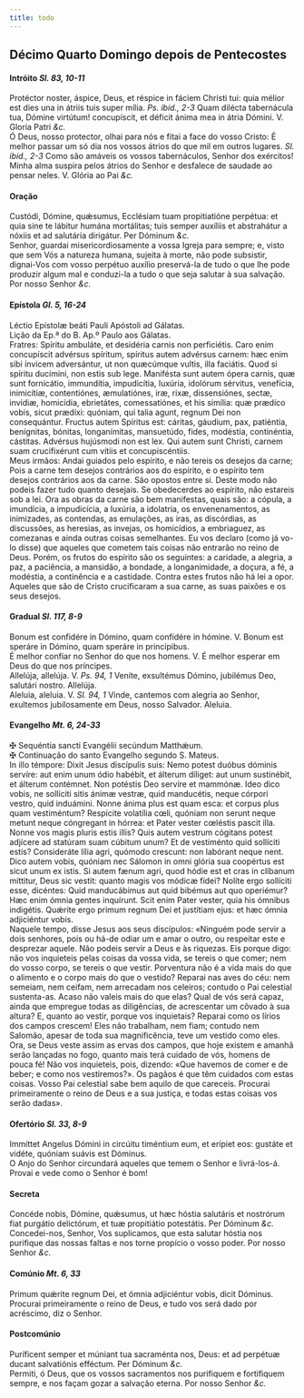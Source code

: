 ```yaml
---
title: todo
---
```

<h2 class="text-center">Décimo Quarto Domingo depois de Pentecostes</h2>

<h4 class="text-center">Intróito <em>Sl. 83, 10-11</em></h4>
<div class="container-fluid">
<div class="row">
<div class="dropcap text-justify">
Protéctor noster, áspice, Deus, et réspice in fáciem Christi tui: quia mélior est dies una in átriis tuis super mília. <em>Ps. ibid., 2-3</em> Quam dilécta tabernácula tua, Dómine virtútum! concupíscit, et déficit ánima mea in átria Dómini.
V. Gloria Patri <em>&c.</em>
</div>
<div class="dropcap text-justify">
Ó Deus, nosso protector, olhai para nós e fitai a face do vosso Cristo: É melhor passar um só dia nos vossos átrios do que mil em outros lugares. <em>Sl. ibid., 2-3</em> Como são amáveis os vossos tabernáculos, Senhor dos exércitos! Minha alma suspira pelos átrios do Senhor e desfalece de saudade ao pensar neles.
V. Glória ao Pai <em>&c.</em>
</div>
</div>
</div>

<h4 class="text-center">Oração</h4>
<div class="container-fluid">
<div class="row">
<div class="dropcap text-justify">
Custódi, Dómine, quǽsumus, Ecclésiam tuam propitiatióne perpétua: et quia sine te lábitur humána mortálitas; tuis semper auxíliis et abstrahátur a nóxiis et ad salutária dirigátur. Per Dóminum <em>&c.</em>
</div>
<div class="dropcap text-justify">
Senhor, guardai misericordiosamente a vossa Igreja para sempre; e, visto que sem Vós a natureza humana, sujeita à morte, não pode subsistir, dignai-Vos com vosso perpétuo auxílio preservá-la de tudo o que lhe pode produzir algum mal e conduzi-la a tudo o que seja salutar à sua salvação. Por nosso Senhor <em>&c.</em>
</div>
</div>
</div>

<h4 class="text-center">Epístola <em>Gl. 5, 16-24</em></h4>
<div class="container-fluid">
<div class="row">
<div class="text-justify">
Léctio Epístolæ beáti Pauli Apóstoli ad Gálatas.
</div>
<div class="text-justify">
Lição da Ep.ª do B. Ap.º Paulo aos Gálatas.
</div>
<div class="dropcap text-justify">
Fratres: Spíritu ambuláte, et desidéria carnis non perficiétis. Caro enim concupíscit advérsus spíritum, spíritus autem advérsus carnem: hæc enim sibi ínvicem adversántur, ut non quæcúmque vultis, illa faciátis. Quod si spíritu ducímini, non estis sub lege. Manifésta sunt autem ópera carnis, quæ sunt fornicátio, immundítia, impudicítia, luxúria, idolórum sérvitus, venefícia, inimicítiæ, contentiónes, æmulatiónes, iræ, rixæ, dissensiónes, sectæ, invídiæ, homicídia, ebrietátes, comessatiónes, et his simília: quæ prædíco vobis, sicut prædíxi: quóniam, qui talia agunt, regnum Dei non consequántur. Fructus autem Spíritus est: cáritas, gáudium, pax, patiéntia, benígnitas, bónitas, longanímitas, mansuetúdo, fides, modéstia, continéntia, cástitas. Advérsus hujúsmodi non est lex. Qui autem sunt Christi, carnem suam crucifixérunt cum vítiis et concupiscéntiis.
</div>
<div class="dropcap text-justify">
Meus irmãos: Andai guiados pelo espírito, e não tereis os desejos da carne; Pois a carne tem desejos contrários aos do espírito, e o espírito tem desejos contrários aos da carne. São opostos entre si. Deste modo não podeis fazer tudo quanto desejais. Se obedecerdes ao espírito, não estareis sob a lei. Ora as obras da carne são bem manifestas, quais são: a cópula, a imundícia, a impudicícia, a luxúria, a idolatria, os envenenamentos, as inimizades, as contendas, as emulações, as iras, as discórdias, as discussões, as heresias, as invejas, os homicídios, a embriaguez, as comezanas e ainda outras coisas semelhantes. Eu vos declaro (como já vo-lo disse) que aqueles que cometem tais coisas não entrarão no reino de Deus. Porém, os frutos do espírito são os seguintes: a caridade, a alegria, a paz, a paciência, a mansidão, a bondade, a longanimidade, a doçura, a fé, a modéstia, a continência e a castidade. Contra estes frutos não há lei a opor. Aqueles que são de Cristo crucificaram a sua carne, as suas paixões e os seus desejos.
</div>
</div>
</div>

<h4 class="text-center">Gradual <em>Sl. 117, 8-9</em></h4>
<div class="container-fluid">
<div class="row">
<div class="dropcap text-justify">
Bonum est confidére in Dómino, quam confidére in hómine. V. Bonum est speráre in Dómino, quam speráre in princípibus.
</div>
<div class="dropcap text-justify">
É melhor confiar no Senhor do que nos homens. V. É melhor esperar em Deus do que nos príncipes.
</div>
<div class="text-justify">
Allelúja, allelúja. V. <em>Ps. 94, 1</em> Veníte, exsultémus Dómino, jubilémus Deo, salutári nostro. Allelúja.
</div>
<div class="text-justify">
Aleluia, aleluia. V. <em>Sl. 94, 1</em> Vinde, cantemos com alegria ao Senhor, exultemos jubilosamente em Deus, nosso Salvador. Aleluia.
</div>
</div>
</div>

<h4 class="text-center">Evangelho <em>Mt. 6, 24-33</em></h4>
<div class="container-fluid">
<div class="row">
<div class="text-justify">
<span class="text-danger">&#10016;</span> Sequéntia sancti Evangélii secúndum Matthǽum.
</div>
<div class="text-justify">
<span class="text-danger">&#10016;</span> Continuação do santo Evangelho segundo S. Mateus.
</div>
<div class="dropcap text-justify">
In illo témpore: Dixit Jesus discípulis suis: Nemo potest duóbus dóminis servíre: aut enim unum ódio habébit, et álterum díliget: aut unum sustinébit, et álterum contémnet. Non potéstis Deo servíre et mammónæ. Ideo dico vobis, ne sollíciti sitis ánimæ vestræ, quid manducétis, neque córpori vestro, quid induámini. Nonne ánima plus est quam esca: et corpus plus quam vestiméntum? Respícite volatília cœli, quóniam non serunt neque metunt neque cóngregant in hórrea: et Pater vester cœléstis pascit illa. Nonne vos magis pluris estis illis? Quis autem vestrum cógitans potest adjícere ad statúram suam cúbitum unum? Et de vestiménto quid sollíciti estis? Consideráte lília agri, quómodo crescunt: non labórant neque nent. Dico autem vobis, quóniam nec Sálomon in omni glória sua coopértus est sicut unum ex istis. Si autem fænum agri, quod hódie est et cras in clíbanum míttitur, Deus sic vestit: quanto magis vos módicæ fídei? Nolíte ergo sollíciti esse, dicéntes: Quid manducábimus aut quid bibémus aut quo operiémur? Hæc enim ómnia gentes inquírunt. Scit enim Pater vester, quia his ómnibus indigétis. Quǽrite ergo primum regnum Dei et justítiam ejus: et hæc ómnia adjiciéntur vobis.
</div>
<div class="dropcap text-justify">
Naquele tempo, disse Jesus aos seus discípulos: «Ninguém pode servir a dois senhores, pois ou há-de odiar um e amar o outro, ou respeitar este e desprezar aquele. Não podeis servir a Deus e às riquezas. Eis porque digo: não vos inquieteis pelas coisas da vossa vida, se tereis o que comer; nem do vosso corpo, se tereis o que vestir. Porventura não é a vida mais do que o alimento e o corpo mais do que o vestido? Reparai nas aves do céu: nem semeiam, nem ceifam, nem arrecadam nos celeiros; contudo o Pai celestial sustenta-as. Acaso não valeis mais do que elas? Qual de vós será capaz, ainda que empregue todas as diligências, de acrescentar um côvado à sua altura? E, quanto ao vestir, porque vos inquietais? Reparai como os lírios dos campos crescem! Eles não trabalham, nem fiam; contudo nem Salomão, apesar de toda sua magnificência, teve um vestido como eles. Ora, se Deus veste assim as ervas dos campos, que hoje existem e amanhã serão lançadas no fogo, quanto mais terá cuidado de vós, homens de pouca fé! Não vos inquieteis, pois, dizendo: «Que havemos de comer e de beber; e como nos vestiremos?». Os pagãos é que têm cuidados com estas coisas. Vosso Pai celestial sabe bem aquilo de que careceis. Procurai primeiramente o reino de Deus e a sua justiça, e todas estas coisas vos serão dadas».
</div>
</div>
</div>

<h4 class="text-center">Ofertório <em>Sl. 33, 8-9</em></h4>
<div class="container-fluid">
<div class="row">
<div class="dropcap text-justify">
Immíttet Angelus Dómini in circúitu timéntium eum, et erípiet eos: gustáte et vidéte, quóniam suávis est Dóminus.
</div>
<div class="dropcap text-justify">
O Anjo do Senhor circundará aqueles que temem o Senhor e livrá-los-á. Provai e vede como o Senhor é bom!
</div>
</div>
</div>

<h4 class="text-center">Secreta</h4>
<div class="container-fluid">
<div class="row">
<div class="dropcap text-justify">
Concéde nobis, Dómine, quǽsumus, ut hæc hóstia salutáris et nostrórum fiat purgátio delictórum, et tuæ propitiátio potestátis. Per Dóminum <em>&c.</em>
</div>
<div class="dropcap text-justify">
Concedei-nos, Senhor, Vos suplicamos, que esta salutar hóstia nos purifique das nossas faltas e nos torne propício o vosso poder. Por nosso Senhor <em>&c.</em>
</div>
</div>
</div>

<h4 class="text-center">Comúnio <em>Mt. 6, 33</em></h4>
<div class="container-fluid">
<div class="row">
<div class="dropcap text-justify">
Primum quǽrite regnum Dei, et ómnia adjiciéntur vobis, dicit Dóminus.
</div>
<div class="dropcap text-justify">
Procurai primeiramente o reino de Deus, e tudo vos será dado por acréscimo, diz o Senhor.
</div>
</div>
</div>

<h4 class="text-center">Postcomúnio</h4>
<div class="container-fluid">
<div class="row">
<div class="dropcap text-justify">
Puríficent semper et múniant tua sacraménta nos, Deus: et ad perpétuæ ducant salvatiónis efféctum. Per Dóminum <em>&c.</em>
</div>
<div class="dropcap text-justify">
Permiti, ó Deus, que os vossos sacramentos nos purifiquem e fortifiquem sempre, e nos façam gozar a salvação eterna. Por nosso Senhor <em>&c.</em>
</div>
</div>
</div>

